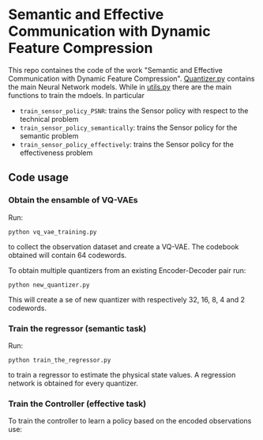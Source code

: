 # Semantic and Effective Communication with Dynamic Feature Compression

This repo containes the code of the work "Semantic and Effective Communication with Dynamic Feature Compression". [Quantizer.py](https://pages.github.com/)
contains the main Neural Network models. While in [utils.py](https://pages.github.com/) there are the main functions to train the mdoels. In particular
- `train_sensor_policy_PSNR`: trains the Sensor policy with respect to the technical problem
- `train_sensor_policy_semantically`: trains the Sensor policy for the semantic problem 
- `train_sensor_policy_effectively`: trains the Sensor policy for the effectiveness problem 

## Code usage

### Obtain the ensamble of VQ-VAEs
Run:
```
python vq_vae_training.py
```
to collect the observation dataset and create a VQ-VAE. The codebook obtained will contain 64 codewords.

To obtain multiple quantizers from an existing Encoder-Decoder pair run:
```
python new_quantizer.py
```
This will create a se of new quantizer with respectively 32, 16, 8, 4 and 2 codewords. 

### Train the regressor (semantic task)
Run:
```
python train_the_regressor.py
```
to train a regressor to estimate the physical state values. A regression network is obtained for every quantizer. 

### Train the Controller (effective task)
To train the controller to learn a policy based on the encoded observations use:
```

```
